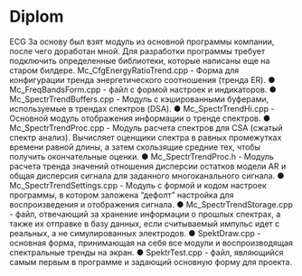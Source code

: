 # Diplom
ECG 
За основу был взят модуль из основной программы компании, после чего доработан мной.
Для разработки программы требует подключить определенные библиотеки, которые написаны еще на старом билдере.
  Mc_CfgEnergyRatioTrend.cpp - Форма для конфигурации тренда энергетического соотношения (тренда ER).
●	Mc_FreqBandsForm.cpp - файл с формой настроек и индикаторов.
●	Mc_SpectrTrendBuffers.cpp - Модуль с кэшированными буферами, используемые в трендах спектров (DSA).
●	Mc_SpectrTrendHi.cpp - Основной модуль отображения информации о тренде спектров.
●	Mc_SpectrTrendProc.cpp - Модуль расчета спектров для CSA (сжатый спектр анализ). Вычисляет оценщики спектра в равных промежутках времени равной длины, а затем скользящие средние тех, чтобы получить окончательные оценки.
●	Mc_SpectrTrendProc.h - Модуль расчета тренда значений отношения дисперсии остатков модели AR и общая дисперсия сигнала для заданного многоканального сигнала.
●	Mc_SpectrTrendSettings.cpp - Модуль с формой и кодом настроек программы, в котором заложена “дефолт” настройка для воспроизведения и отображения сигнала.
●	Mc_SpectrTrendStorage.cpp - файл, отвечающий за хранение информации о прошлых спектрах, а также их отправке в базу данных, если считываемый импульс идет с реальных, а не симулированных электродов.
●	SpektDraw.cpp - основная форма, принимающая на себя все модули и воспроизводящая спектральные тренды на экран.
●	SpektrTest.cpp - файл, являющийся самым первым в программе и задающий основную форму для проекта.
